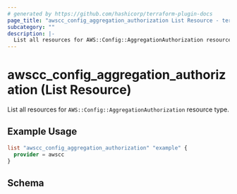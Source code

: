 ```yaml
---
# generated by https://github.com/hashicorp/terraform-plugin-docs
page_title: "awscc_config_aggregation_authorization List Resource - terraform-provider-awscc"
subcategory: ""
description: |-
  List all resources for AWS::Config::AggregationAuthorization resource type.
---
```


# awscc_config_aggregation_authorization (List Resource)

List all resources for `AWS::Config::AggregationAuthorization` resource type.

## Example Usage

```terraform
list "awscc_config_aggregation_authorization" "example" {
  provider = awscc
}
```

<!-- schema generated by tfplugindocs -->
## Schema
